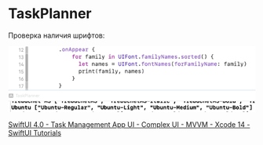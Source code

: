 #  TaskPlanner
Проверка наличия шрифтов:

![image](https://github.com/VladimirFibe/SwiftUI/blob/main/TaskPlanner/img/01.png)

[SwiftUI 4.0 - Task Management App UI - Complex UI - MVVM - Xcode 14 - SwiftUI Tutorials](https://youtu.be/aTSjMpgkXkY)

